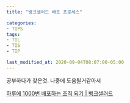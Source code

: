```yaml
---
title: "뱅크샐러드 배포 프로세스"

categories:
- TIPS
tags:
- TIL
- TIS
- TIP

last_modified_at: 2020-09-04T08:07:00-05:00
---
```


공부하다가 찾은것. 나중에 도움될거같아서 

[하루에 1000번 배포하는 조직 되기 | 뱅크샐러드](https://blog.banksalad.com/tech/become-an-organization-that-deploys-1000-times-a-day/?gclid=EAIaIQobChMIgJSikITP6wIVUHRgCh1t0welEAMYASAAEgK7UvD_BwE)

